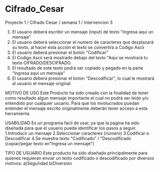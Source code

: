 # Cifrado_Cesar
Proyecto 1 / Cifrado Cesar / semana 1 / intervencion 3


1. El usuario deberá escribir un  mensaje (input) de texto "Ingresa aqui un mensaje" 
2. El usuario deberá seleccionar el numero de caracteres que dezplazará su texto, al hacer esta acción el texto se convertira a Codigo Ascii
3. El usuario deberá presionar el botón "Codificar"
3. El Codigo Ascii será mostrado debajo del texto "Aqui se mostrará tu texto CIFRADO/DESCIFRADO.
4. El resultado de este texto podrá ser copiado y pegado en la parte "Ingresa aqui un mensaje"
5. El usuario deberá presionar el boton "Descodificar", lo cual le mostrará al usuario el mensaje original.

MOTIVO DE USO
Este Producto ha sido creado con la finalidad de tener como resultado algun mensaje importante el cual no podrá ser leido y/o entendido por cualquier usuario. Para que los involucrados puedan entender el mensaje escrito originalmente deberán tener acceso a esta herramienta.

USABILIDAD
Es un programa facil de usar, ya que la pagina ha sido diseñada para que el usuario pueda identificar los pasos a seguir.
1.Introducir un mensaje
2.Seleccionar caracteres (número)
3.Codificar o Descodificar
4.Se muestra texto "Codificado" / "Descodificado (copiar/pegar texto en"Ingresa un mensaje")


TIPO DE USUARIO
Este producto ha sido diseñado principalmente para quienes requieran enviar un texto codificado o descodificado por diversos motivos:
a)Seguridad
b)Diversión
